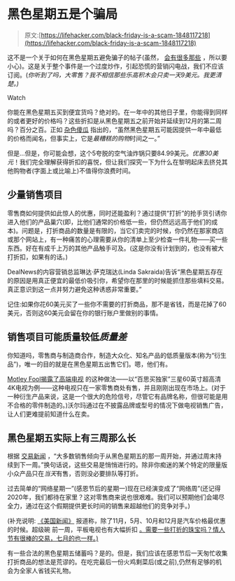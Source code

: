 # 黑色星期五是个骗局

> 原文:[https://lifehacker.com/black-friday-is-a-scam-1848117218](https://lifehacker.com/black-friday-is-a-scam-1848117218)

这不是一个关于如何在黑色星期五避免骗子的帖子(虽然， [会有很多那些](https://www.cnbc.com/2021/11/23/avoid-these-3-holiday-scams-on-black-friday-and-cyber-monday.html) ，所以要小心)。这是关于整个事件是一个过度炒作，引起恐慌的营销闪电战，我们不应该订阅。(*你听到了吗，大零售？我不相信那些乐高积木会只卖一天9美元。我更清楚。)*

Watch

你能在黑色星期五买到便宜货吗？绝对的。在一年中的其他日子里，你能得到同样的或者更好的价格吗？这些折扣是从黑色星期五之前开始并延续到12月的第二周吗？百分之百。正如 [杂色傻瓜](https://www.fool.com/retirement/2016/11/13/is-black-friday-a-scam.aspx) 指出的，“虽然黑色星期五可能因提供一年中最低的价格而闻名，但事实上，它是*最糟糕的购物*时间之一。”

但是...但是，你可能会想，这个5夸脱的空气油炸锅只要84.99美元。*优惠30美元*！我们完全理解获得折扣的喜悦，但让我们探究一下为什么在黎明起床去挤兑其他购物者(字面上或比喻上)不值得你浪费时间。

## 少量销售项目

零售商如何提供如此惊人的优惠，同时还能盈利？通过提供“打折”的抢手货引诱你进入他们的产品巢穴(即，比他们通常的价格低一些，但仍然远远高于他们的成本)。问题是，打折商品的数量是有限的，当它们卖完的时候，你仍然在那家商店或那个网站上，有一种痛苦的心理需要从你的清单上至少检查一件礼物——买一些东西。好在有成千上万的其他产品触手可及。(这是你没有计划到的，也没有被大打折扣，如果有的话。)

DealNews的内容营销总监琳达·萨克瑞达(Linda Sakraida)告诉“黑色星期五存在的原因是用真正便宜的最低价吸引你，希望你在那里的时候能抓住那些填料交易。真正意识到这一点并努力避免这种诱惑非常重要。”

记住:如果你花60美元买了一些你不需要的打折商品，那不是省钱，而是花掉了60美元，否则这60美元会留在你的银行账户里做别的事情。

## 销售项目可能质量较低*质量差*

你知道吗，零售商与制造商合作，制造大众化、知名产品的低质量版本(称为“衍生品”)，唯一的目的就是在黑色星期五出售它们。嗯，他们有。

[Motley Fool揭露了高端电视](https://www.fool.com/investing/general/2015/11/26/dont-buy-a-tv-on-black-friday.aspx) 的这种做法——以“百思买独家”三星60英寸超高清4K电视为例——这种电视只在一家零售商处有售，并且刚刚出现在市场上。(对于一种衍生产品来说，这是一个很大的危险信号，尽管它有品牌名称，但很可能是用不合格的零件制造的。)沃尔玛通过在不披露品牌或型号的情况下做电视销售广告，让人们更难提前知道什么在卖。

## 黑色星期五实际上有三周那么长

根据 [交易新闻](https://www.dealnews.com/features/black-friday/ways-youre-doing-black-friday-wrong/) ，“大多数销售倾向于从黑色星期五的那一周开始，并通过周末持续到下一周。”换句话说，这些交易是悄悄进行的。除非你痴迷的某个特定的限量版小众产品只在*当天*有售，否则没必要排队等打折。

过去简单的“网络星期一”(感恩节后的星期一)现在已经演变成了“网络周”(还记得2020年，我们都待在家里？这对零售商来说也很艰难。我们可以预期他们会竭尽全力，通过在这个假期提供更长时间的销售来超越他们的竞争对手。)

(补充说明: [《美国新闻》](https://cars.usnews.com/cars-trucks/best-times-to-buy-a-car) 报道称，除了11月，5月、10月和12月是汽车价格最优惠的时候。超级碗 前一周，平板电视也有大幅折扣 [。需要一些打折的珠宝吗？情人节有很棒的交易，七月的也一样。)](https://www.bobvila.com/articles/best-time-to-buy-a-tv/)

有一些合法的黑色星期五储蓄吗？是的。但是，我们应该在感恩节后一天匆忙收集打折商品的想法是荒谬的。在吃完最后一份火鸡剩菜后(或之前),仍然有足够的机会为全家人省钱买礼物。